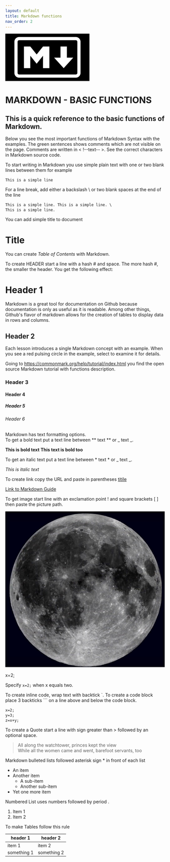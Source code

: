 ```yaml
---
layout: default
title: Markdown functions
nav_order: 2
---
```


![Alt Text for image](/assets/markdown_logo.png)


# **MARKDOWN - BASIC FUNCTIONS** 

## This is a quick reference to the basic functions of Markdown. ##

Below you see the most important functions of Markdown Syntax with the examples. The green sentences shows comments which are not visible on the page. Comments are written in < !--text-- >. See the correct characters in Markdown source code.   

To start writing in Markdown you use simple plain text with one or two blank lines between them for example

<!-- Example for normal text -->

    This is a simple line  


For a line break, add either a backslash \ or two blank spaces at the end of the line 

    This is a simple line. This is a simple line. \
    This is a simple line. 

You can add simple title to document
<!-- Example for title -->
Title
=====

You can create *Table of Contents* with Markdown.  

<!-- Example of Headers -->
To create HEADER start a line with a hash # and space. The more hash #, the smaller the header. You get the following effect:

# Header 1  
<!-- Example of paragraph of text -->
Markdown is a great tool for documentation on Github because documentation is only as useful as it is readable. Among other things, Github's flavor of markdown allows for the creation of tables to display data in rows and columns.  

## Header 2 
<!-- Example of another paragraph -->
Each lesson introduces a single Markdown concept with an example. When you see a red pulsing circle in the example, select to examine it for details.

Going to https://commonmark.org/help/tutorial/index.html you find the open source Markdown tutorial with functions description. 
### Header 3 

#### Header 4  

##### Header 5  

###### Header 6  


Markdown has text formatting options.  
To get a bold text put a text line between ** text ** or _ text _.  
<!-- Example for Bold -->
**This is bold text**
__This text is bold too__

To get an italic text put a text line between * text * or _ text _. 
<!-- Example for Italic  -->
*This is italic text*

To create link copy the URL and paste in parentheses [titile](http://)
<!-- Example for Links -->
[Link to Markdown Guide](https://www.markdownguide.org/)

To get image start line with an exclamation point ! and square brackets [  ] then paste the picture path.  

<!-- Example for Images -->
![Alt Text](/assets/moon.jpg)


<!-- Just text -->
x=2;

<!-- Example for inline code -->
Specify `x=2;` when x equals two.

To create inline code, wrap text with backtick `. To create a code block place 3 backticks ``` on a line above and below the code block. 

<!-- A block of code -->

```
x=2;
y=3;
z=x+y;
```
To create a Quote start a line with sign greater than > followed by an optional space. 

<!-- Example for Quote -->
> All along the watchtower, princes kept the view  
> While all the women came and went, barefoot servants, too

Markdown bulleted lists followed asterisk sign * in front of each list 
<!-- Example for Bullet List -->
* An item
* Another item
    * A sub-item
    * Another sub-item
* Yet one more item


Numbered List uses numbers followed by period .   
<!-- Example for Numbered List -->
1. Item 1
2. Item 2

To make Tables follow this rule

<!-- Example for Tables -->
| header 1    | header 2    |
| ----------- | ----------- |
| item 1      | item 2      |
| something 1 | something 2 |


